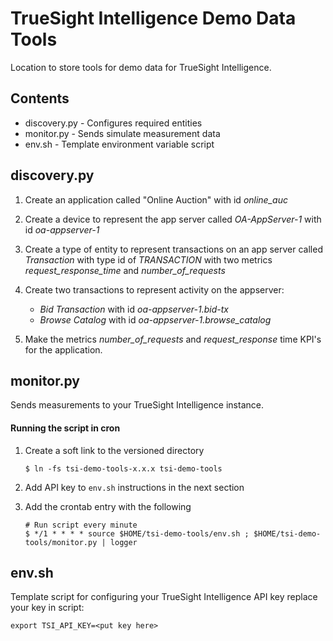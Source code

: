 # TrueSight Intelligence Demo Data Tools

Location to store tools for demo data for TrueSight Intelligence.

## Contents

- discovery.py - Configures required entities
- monitor.py - Sends simulate measurement data
- env.sh - Template environment variable script


## discovery.py

1. Create an application called "Online Auction" with id _online\_auc_

2. Create a device to represent the app server called _OA-AppServer-1_ with id _oa-appserver-1_

3. Create a type of entity to represent transactions on an app server called _Transaction_ with
type id of _TRANSACTION_ with two metrics _request\_response\_time_ and _number\_of\_requests_

4. Create two transactions to represent activity on the appserver:
   -  _Bid Transaction_ with id _oa-appserver-1.bid-tx_
   -  _Browse Catalog_ with id _oa-appserver-1.browse\_catalog_

5. Make the metrics _number\_of\_requests_ and _request\_response_ time KPI's for the application.

## monitor.py

Sends measurements to your TrueSight Intelligence instance.

#### Running the script in cron

1. Create a soft link to the versioned directory

   ````
   $ ln -fs tsi-demo-tools-x.x.x tsi-demo-tools
   ````
2. Add API key to `env.sh` instructions in the next section

3. Add the crontab entry with the following

   ````
   # Run script every minute
   $ */1 * * * * source $HOME/tsi-demo-tools/env.sh ; $HOME/tsi-demo-tools/monitor.py | logger
   ````

## env.sh

Template script for configuring your TrueSight Intelligence API key replace your key in script:

   ````
export TSI_API_KEY=<put key here>
   ````

